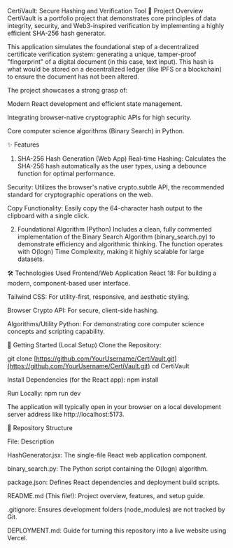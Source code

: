 CertiVault: Secure Hashing and Verification Tool
🌟 Project Overview
CertiVault is a portfolio project that demonstrates core principles of data integrity, security, and Web3-inspired verification by implementing a highly efficient SHA-256 hash generator.

This application simulates the foundational step of a decentralized certificate verification system: generating a unique, tamper-proof "fingerprint" of a digital document (in this case, text input). This hash is what would be stored on a decentralized ledger (like IPFS or a blockchain) to ensure the document has not been altered.

The project showcases a strong grasp of:

Modern React development and efficient state management.

Integrating browser-native cryptographic APIs for high security.

Core computer science algorithms (Binary Search) in Python.

✨ Features
1. SHA-256 Hash Generation (Web App)
Real-time Hashing: Calculates the SHA-256 hash automatically as the user types, using a debounce function for optimal performance.

Security: Utilizes the browser's native crypto.subtle API, the recommended standard for cryptographic operations on the web.

Copy Functionality: Easily copy the 64-character hash output to the clipboard with a single click.

2. Foundational Algorithm (Python)
Includes a clean, fully commented implementation of the Binary Search Algorithm (binary_search.py) to demonstrate efficiency and algorithmic thinking. The function operates with O(logn) Time Complexity, making it highly scalable for large datasets.

🛠️ Technologies Used
Frontend/Web Application
React 18: For building a modern, component-based user interface.

Tailwind CSS: For utility-first, responsive, and aesthetic styling.

Browser Crypto API: For secure, client-side hashing.

Algorithms/Utility
Python: For demonstrating core computer science concepts and scripting capability.

🏃 Getting Started (Local Setup)
Clone the Repository:

git clone [https://github.com/YourUsername/CertiVault.git](https://github.com/YourUsername/CertiVault.git)
cd CertiVault


Install Dependencies (for the React app): npm install

Run Locally: npm run dev

The application will typically open in your browser on a local development server address like http://localhost:5173.

📄 Repository Structure


File:                                 Description

HashGenerator.jsx: The single-file React web application component.

binary_search.py: The Python script containing the O(logn) algorithm.

package.json: Defines React dependencies and deployment build scripts.

README.md (This file!): Project overview, features, and setup guide.

.gitignore: Ensures development folders (node_modules) are not tracked by Git.

DEPLOYMENT.md: Guide for turning this repository into a live website using Vercel.

